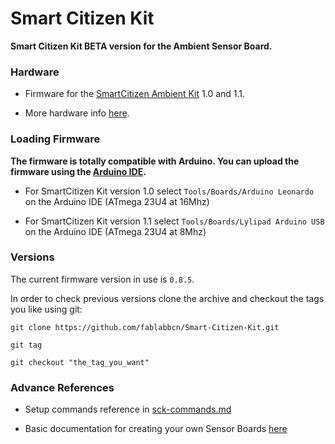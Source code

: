 Smart Citizen Kit
=================

**Smart Citizen Kit BETA version for the Ambient Sensor Board.**

### Hardware

* Firmware for the [SmartCitizen Ambient Kit](http://smartcitizen.me/pages/sck) 1.0 and 1.1.

* More hardware info [here](https://github.com/fablabbcn/Smart-Citizen-Kit/wiki/Hardware).

### Loading Firmware

**The firmware is totally compatible with Arduino. You can upload the firmware using the [Arduino IDE](http://arduino.cc/en/main/software).**

* For SmartCitizen Kit version 1.0 select `Tools/Boards/Arduino Leonardo` on the Arduino IDE (ATmega 23U4 at 16Mhz) 

* For SmartCitizen Kit version 1.1 select `Tools/Boards/Lylipad Arduino USB` on the Arduino IDE (ATmega 23U4 at 8Mhz) 

### Versions

The current firmware version in use is `0.8.5`.

In order to check previous versions clone the archive and checkout the tags you like using git:

`git clone https://github.com/fablabbcn/Smart-Citizen-Kit.git`

`git tag`

`git checkout "the_tag_you_want"`

### Advance References

* Setup commands reference in [sck-commands.md](https://github.com/fablabbcn/Smart-Citizen-Kit/blob/master/sck-commands.md)

* Basic documentation for creating your own Sensor Boards [here](https://github.com/fablabbcn/Smart-Citizen-Kit/wiki/Making-a-Shield)

